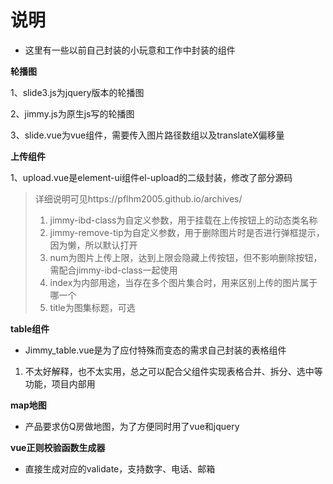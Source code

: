 

# 说明



- 这里有一些以前自己封装的小玩意和工作中封装的组件




**轮播图**

1、slide3.js为jquery版本的轮播图

2、jimmy.js为原生js写的轮播图

3、slide.vue为vue组件，需要传入图片路径数组以及translateX偏移量



**上传组件**

1、upload.vue是element-ui组件el-upload的二级封装，修改了部分源码

> 详细说明可见https://pflhm2005.github.io/archives/
>
> 1. jimmy-ibd-class为自定义参数，用于挂载在上传按钮上的动态类名称
> 2. jimmy-remove-tip为自定义参数，用于删除图片时是否进行弹框提示，因为懒，所以默认打开
> 3. num为图片上传上限，达到上限会隐藏上传按钮，但不影响删除按钮，需配合jimmy-ibd-class一起使用
> 4. index为内部用途，当存在多个图片集合时，用来区别上传的图片属于哪一个
> 5. title为图集标题，可选



**table组件**


- Jimmy_table.vue是为了应付特殊而变态的需求自己封装的表格组件

1. 不太好解释，也不太实用，总之可以配合父组件实现表格合并、拆分、选中等功能，项目内部用


**map地图**


- 产品要求仿Q房做地图，为了方便同时用了vue和jquery

**vue正则校验函数生成器**

- 直接生成对应的validate，支持数字、电话、邮箱

